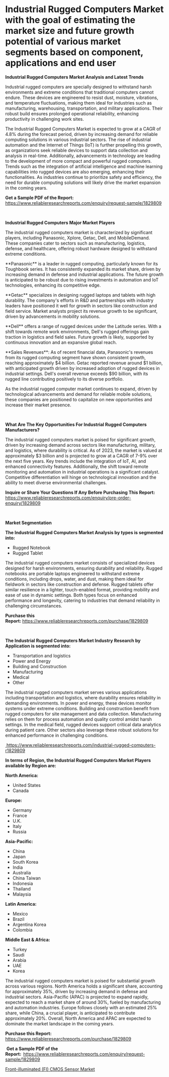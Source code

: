 <p><h1>Industrial Rugged Computers Market with the goal of estimating the market size and future growth potential of various market segments based on component, applications and end user</h1></p><p><strong>Industrial Rugged Computers Market Analysis and Latest Trends</strong></p>
<p><p>Industrial rugged computers are specially designed to withstand harsh environments and extreme conditions that traditional computers cannot endure. These devices are engineered to resist dust, moisture, vibrations, and temperature fluctuations, making them ideal for industries such as manufacturing, warehousing, transportation, and military applications. Their robust build ensures prolonged operational reliability, enhancing productivity in challenging work sites.</p><p>The Industrial Rugged Computers Market is expected to grow at a CAGR of 4.8% during the forecast period, driven by increasing demand for reliable computing solutions in various industrial sectors. The rise of industrial automation and the Internet of Things (IoT) is further propelling this growth, as organizations seek reliable devices to support data collection and analysis in real-time. Additionally, advancements in technology are leading to the development of more compact and powerful rugged computers. Trends such as the integration of artificial intelligence and machine learning capabilities into rugged devices are also emerging, enhancing their functionalities. As industries continue to prioritize safety and efficiency, the need for durable computing solutions will likely drive the market expansion in the coming years.</p></p>
<p><strong>Get a Sample PDF of the Report:&nbsp;</strong> <a href="https://www.reliableresearchreports.com/enquiry/request-sample/1829809?utm_campaign=2463&utm_medium=2&utm_source=Github&utm_content=ia&utm_term=13022025&utm_id=industrial-rugged-computers">https://www.reliableresearchreports.com/enquiry/request-sample/1829809</a></p>
<p>&nbsp;</p>
<p><strong>Industrial Rugged Computers Major Market Players</strong></p>
<p><p>The industrial rugged computers market is characterized by significant players, including Panasonic, Xplore, Getac, Dell, and MobileDemand. These companies cater to sectors such as manufacturing, logistics, defense, and healthcare, offering robust hardware designed to withstand extreme conditions.</p><p>**Panasonic** is a leader in rugged computing, particularly known for its Toughbook series. It has consistently expanded its market share, driven by increasing demand in defense and industrial applications. The future growth is anticipated to be robust due to rising investments in automation and IoT technologies, enhancing its competitive edge. </p><p>**Getac** specializes in designing rugged laptops and tablets with high durability. The company's efforts in R&D and partnerships with industry leaders have positioned it well for growth in sectors like construction and field service. Market analysts project its revenue growth to be significant, driven by advancements in mobility solutions.</p><p>**Dell** offers a range of rugged devices under the Latitude series. With a shift towards remote work environments, Dell's rugged offerings gain traction in logistics and field sales. Future growth is likely, supported by continuous innovation and an expansive global reach.</p><p>**Sales Revenues**: As of recent financial data, Panasonic's revenues from its rugged computing segment have shown consistent growth, reaching approximately $4 billion. Getac reported revenue around $1 billion, with anticipated growth driven by increased adoption of rugged devices in industrial settings. Dell's overall revenue exceeds $90 billion, with its rugged line contributing positively to its diverse portfolio.</p><p>As the industrial rugged computer market continues to expand, driven by technological advancements and demand for reliable mobile solutions, these companies are positioned to capitalize on new opportunities and increase their market presence.</p></p>
<p>&nbsp;</p>
<p><strong>What Are The Key Opportunities For Industrial Rugged Computers Manufacturers?</strong></p>
<p><p>The industrial rugged computers market is poised for significant growth, driven by increasing demand across sectors like manufacturing, military, and logistics, where durability is critical. As of 2023, the market is valued at approximately $3 billion and is projected to grow at a CAGR of 7-9% over the next five years. Key trends include the integration of IoT, AI, and enhanced connectivity features. Additionally, the shift toward remote monitoring and automation in industrial operations is a significant catalyst. Competitive differentiation will hinge on technological innovation and the ability to meet diverse environmental challenges.</p></p>
<p><strong>Inquire or Share Your Questions If Any Before Purchasing This Report:</strong> <a href="https://www.reliableresearchreports.com/enquiry/pre-order-enquiry/1829809?utm_campaign=2463&utm_medium=2&utm_source=Github&utm_content=ia&utm_term=13022025&utm_id=industrial-rugged-computers">https://www.reliableresearchreports.com/enquiry/pre-order-enquiry/1829809</a></p>
<p>&nbsp;</p>
<p><strong>Market Segmentation</strong></p>
<p><strong>The Industrial Rugged Computers Market Analysis by types is segmented into:</strong></p>
<p><ul><li>Rugged Notebook</li><li>Rugged Tablet</li></ul></p>
<p><p>The industrial rugged computers market consists of specialized devices designed for harsh environments, ensuring durability and reliability. Rugged notebooks are portable laptops engineered to withstand extreme conditions, including drops, water, and dust, making them ideal for fieldwork in sectors like construction and defense. Rugged tablets offer similar resilience in a lighter, touch-enabled format, providing mobility and ease of use in dynamic settings. Both types focus on enhanced performance and longevity, catering to industries that demand reliability in challenging circumstances.</p></p>
<p><strong>Purchase this Report:&nbsp;</strong><a href="https://www.reliableresearchreports.com/purchase/1829809?utm_campaign=2463&utm_medium=2&utm_source=Github&utm_content=ia&utm_term=13022025&utm_id=industrial-rugged-computers">https://www.reliableresearchreports.com/purchase/1829809</a></p>
<p>&nbsp;</p>
<p><strong>The Industrial Rugged Computers Market Industry Research by Application is segmented into:</strong></p>
<p><ul><li>Transportation and logistics</li><li>Power and Energy</li><li>Building and Construction</li><li>Manufacturing</li><li>Medical</li><li>Other</li></ul></p>
<p><p>The industrial rugged computers market serves various applications including transportation and logistics, where durability ensures reliability in demanding environments. In power and energy, these devices monitor systems under extreme conditions. Building and construction benefit from rugged computers for site management and data collection. Manufacturing relies on them for process automation and quality control amidst harsh settings. In the medical field, rugged devices support critical data analytics during patient care. Other sectors also leverage these robust solutions for enhanced performance in challenging conditions.</p></p>
<p><a href="https://www.reliableresearchreports.com/industrial-rugged-computers-r1829809?utm_campaign=2463&utm_medium=2&utm_source=Github&utm_content=ia&utm_term=13022025&utm_id=industrial-rugged-computers">&nbsp;https://www.reliableresearchreports.com/industrial-rugged-computers-r1829809</a></p>
<p><strong>In terms of Region, the Industrial Rugged Computers Market Players available by Region are:</strong></p>
<p>
    <p> <strong> North America: </strong>
        <ul>
            <li>United States</li>
            <li>Canada</li>
        </ul>
        </p> 
    <p> <strong> Europe: </strong>
        <ul>
            <li>Germany</li>
            <li>France</li>
            <li>U.K.</li>
            <li>Italy</li>
            <li>Russia</li>
        </ul>
        </p> 
    <p> <strong> Asia-Pacific: </strong>
        <ul>
            <li>China</li>
            <li>Japan</li>
            <li>South Korea</li>
            <li>India</li>
            <li>Australia</li>
            <li>China Taiwan</li>
            <li>Indonesia</li>
            <li>Thailand</li>
            <li>Malaysia</li>
        </ul>
        </p> 
    <p> <strong> Latin America: </strong>
        <ul>
            <li>Mexico</li>
            <li>Brazil</li>
            <li>Argentina Korea</li>
            <li>Colombia</li>
        </ul>
        </p> 
    <p> <strong> Middle East & Africa: </strong>
        <ul>
            <li>Turkey</li>
            <li>Saudi</li>
            <li>Arabia</li>
            <li>UAE</li>
            <li>Korea</li>
        </ul>
    </p>
    </p>
<p><p>The industrial rugged computers market is poised for substantial growth across various regions. North America holds a significant share, accounting for approximately 35%, driven by increasing demand in defense and industrial sectors. Asia-Pacific (APAC) is projected to expand rapidly, expected to reach a market share of around 30%, fueled by manufacturing and automation industries. Europe follows closely with an estimated 25% share, while China, a crucial player, is anticipated to contribute approximately 20%. Overall, North America and APAC are expected to dominate the market landscape in the coming years.</p></p>
<p><strong>Purchase this Report: </strong><a href="https://www.reliableresearchreports.com/purchase/1829809?utm_campaign=2463&utm_medium=2&utm_source=Github&utm_content=ia&utm_term=13022025&utm_id=industrial-rugged-computers">https://www.reliableresearchreports.com/purchase/1829809</a></p>
<p>&nbsp;<strong>Get a Sample PDF of the Report:&nbsp;&nbsp;</strong><a href="https://www.reliableresearchreports.com/enquiry/request-sample/1829809?utm_campaign=2463&utm_medium=2&utm_source=Github&utm_content=ia&utm_term=13022025&utm_id=industrial-rugged-computers">https://www.reliableresearchreports.com/enquiry/request-sample/1829809</a></p>
<p><strong></strong></p>
<p><p><a href="https://github.com/pinzinyaah/Market-Research-Report-List-1/blob/main/front-illuminated-fi-cmos-sensor-market.md?utm_campaign=2463&utm_medium=2&utm_source=Github&utm_content=ia&utm_term=13022025&utm_id=industrial-rugged-computers">Front-illuminated (FI) CMOS Sensor Market</a></p></p>